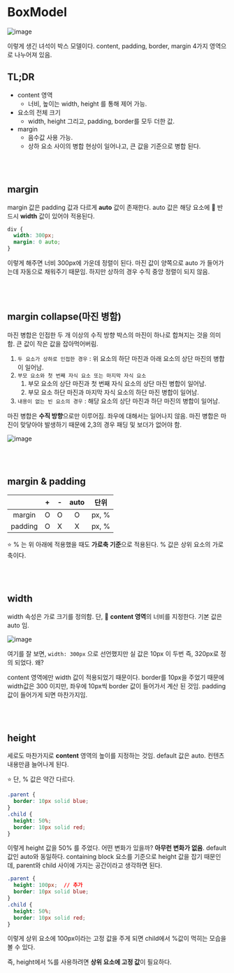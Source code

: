# BoxModel

![image](https://user-images.githubusercontent.com/59427983/136687634-04be9df1-d00d-4800-917a-05901ef99662.png)

이렇게 생긴 녀석이 박스 모델이다. content, padding, border, margin 4가지 영역으로 나누어져 있음.

## TL;DR

- content 영역
  - 너비, 높이는 width, height 를 통해 제어 가능.
- 요소의 전체 크기
  - width, height 그리고, padding, border를 모두 더한 값.
- margin
  - 음수값 사용 가능.
  - 상하 요소 사이의 병합 현상이 일어나고, 큰 값을 기준으로 병합 된다.

<br/>

<br/>

## margin

margin 값은 padding 값과 다르게 **auto** 값이 존재한다. auto 값은 해당 요소에 📌 반드시 **width** 값이 있어야 적용된다.

```css
div {
  width: 300px;
  margin: 0 auto;
}
```

이렇게 해주면 너비 300px에 가운데 정렬이 된다. 마진 값이 양쪽으로 auto 가 들어가는데 자동으로 채워주기 때문임. 하지만 상하의 경우 수직 중앙 정렬이 되지 않음.

<br/>

<br/>

## margin collapse(마진 병함)

마진 병합은 인접한 두 개 이상의 수직 방향 박스의 마진이 하나로 합쳐지는 것을 의미함. 큰 값이 작은 값을 잡아먹어버림.

1. `두 요소가 상하로 인접한 경우` : 위 요소의 하단 마진과 아래 요소의 상단 마진의 병합이 일어남.
2. `부모 요소와 첫 번째 자식 요소 또는 마지막 자식 요소`
   1. 부모 요소의 상단 마진과 첫 번째 자식 요소의 상단 마진 병합이 일어남.
   2. 부모 요소 하단 마진과 마지막 자식 요소의 하단 마진 병합이 일어남.
3. `내용이 없는 빈 요소의 경우` : 해당 요소의 상단 마진과 하단 마진의 병합이 일어남.

마진 병합은 **수직 방향**으로만 이루어짐. 좌우에 대해서는 일어나지 않음. 마진 병합은 마진이 맞닿아야 발생하기 때문에 2,3의 경우 패딩 및 보더가 없어야 함.

![image](https://user-images.githubusercontent.com/59427983/136686862-ed86d5ac-4e0c-49a5-91d7-e44cfa5ba3a9.png)

<br/>

<br/>

## margin & padding

|         |  +   |  -   | auto | 단위  |
| :-----: | :--: | :--: | :--: | :---: |
| margin  |  O   |  O   |  O   | px, % |
| padding |  O   |  X   |  X   | px, % |

⭐️ % 는 위 아래에 적용했을 때도 **가로축 기준**으로 적용된다. % 값은 상위 요소의 가로축이다.

<br/>

<br/>

## width

width 속성은 가로 크기를 정의함. 단, 📌 **content 영역**의 너비를 지정한다. 기본 값은 auto 임.

![image](https://user-images.githubusercontent.com/59427983/136687268-81a29ac6-fdc7-4d80-8ea8-8848762fc6fd.png)

여기를 잘 보면, `width: 300px` 으로 선언했지만 실 값은 10px 이 두번 즉, 320px로 정의 되었다. 왜?

content 영역에만 width 값이 적용되었기 때문이다. border를 10px을 주었기 때문에 width값은 300 이지만, 좌우에 10px씩 border 값이 들어가서 계산 된 것임. padding 값이 들어가게 되면 마찬가지임.

<br/>

<br/>

## height

세로도 마찬가지로 **content** 영역의 높이를 지정하는 것임. default 값은 auto. 컨텐츠 내용만큼 늘어나게 된다. 

⭐️ 단, % 값은 약간 다르다.

```css
.parent {
  border: 10px solid blue;
}
.child {
  height: 50%;
  border: 10px solid red;
}
```

이렇게 height 값을 50% 를 주었다. 어떤 변화가 있을까? **아무런 변화가 없음**. default 값인 auto와 동일하다. containing block 요소를 기준으로 height 값을 잡기 때문인데, parent와 child 사이에 가지는 공간이라고 생각하면 된다.

```css
.parent {
  height: 100px;  // 추가
  border: 10px solid blue;
}
.child {
  height: 50%;
  border: 10px solid red;
}
```

이렇게 상위 요소에 100px이라는 고정 값을 주게 되면 child에서 %값이 먹히는 모습을 볼 수 있다.

즉, height에서 %를 사용하려면 **상위 요소에 고정 값**이 필요하다.